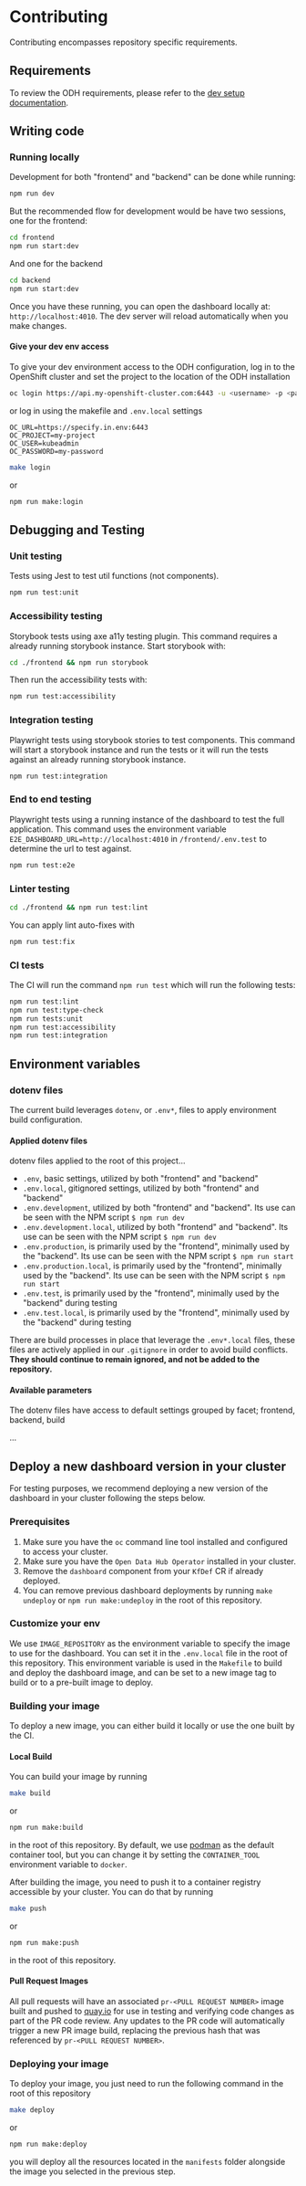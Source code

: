 [dev setup documentation]: docs/dev-setup.md#requirements

# Contributing

Contributing encompasses repository specific requirements.

## Requirements

To review the ODH requirements, please refer to the [dev setup documentation].

## Writing code

### Running locally

Development for both "frontend" and "backend" can be done while running:

``` bash
npm run dev
```

But the recommended flow for development would be have two sessions, one for the frontend:

```bash
cd frontend
npm run start:dev
```

And one for the backend

```bash
cd backend
npm run start:dev
```

Once you have these running, you can open the dashboard locally at: `http://localhost:4010`. The dev server will reload automatically when you make changes.

#### Give your dev env access

To give your dev environment access to the ODH configuration, log in to the OpenShift cluster and set the project to the location of the ODH installation

```bash
oc login https://api.my-openshift-cluster.com:6443 -u <username> -p <password>
```

or log in using the makefile and `.env.local` settings

```.env.local
OC_URL=https://specify.in.env:6443
OC_PROJECT=my-project
OC_USER=kubeadmin
OC_PASSWORD=my-password
```

```bash
make login
```

or

```bash
npm run make:login
```

## Debugging and Testing

### Unit testing

Tests using Jest to test util functions (not components).

```bash
npm run test:unit
```

### Accessibility testing

Storybook tests using axe a11y testing plugin. This command requires a already running storybook instance. Start storybook with:

```bash
cd ./frontend && npm run storybook
```

Then run the accessibility tests with:

```bash
npm run test:accessibility
```

### Integration testing

Playwright tests using storybook stories to test components. This command will start a storybook instance and run the tests or it will run the tests against an already running storybook instance.
    
```bash
npm run test:integration
```

### End to end testing

Playwright tests using a running instance of the dashboard to test the full application. This command uses the environment variable `E2E_DASHBOARD_URL=http://localhost:4010` in `/frontend/.env.test` to determine the url to test against.

```bash
npm run test:e2e
```

### Linter testing
```bash
cd ./frontend && npm run test:lint
```

You can apply lint auto-fixes with

```bash
npm run test:fix
```

### CI tests

The CI will run the command `npm run test` which will run the following tests:

```bash
npm run test:lint
npm run test:type-check
npm run tests:unit
npm run test:accessibility
npm run test:integration
```

## Environment variables

### dotenv files

The current build leverages `dotenv`, or `.env*`, files to apply environment build configuration.

#### Applied dotenv files

dotenv files applied to the root of this project...

- `.env`, basic settings, utilized by both "frontend" and "backend"
- `.env.local`, gitignored settings, utilized by both "frontend" and "backend"
- `.env.development`, utilized by both "frontend" and "backend". Its use can be seen with the NPM script `$ npm run dev`
- `.env.development.local`, utilized by both "frontend" and "backend". Its use can be seen with the NPM script `$ npm run dev`
- `.env.production`, is primarily used by the "frontend", minimally used by the "backend". Its use can be seen with the NPM script `$ npm run start`
- `.env.production.local`, is primarily used by the "frontend", minimally used by the "backend". Its use can be seen with the NPM script `$ npm run start`
- `.env.test`, is primarily used by the "frontend", minimally used by the "backend" during testing
- `.env.test.local`, is primarily used by the "frontend", minimally used by the "backend" during testing

There are build processes in place that leverage the `.env*.local` files, these files are actively applied in our `.gitignore` in order to avoid build conflicts. **They should continue to remain ignored, and not be added to the repository.**

#### Available parameters

The dotenv files have access to default settings grouped by facet; frontend, backend, build

...

## Deploy a new dashboard version in your cluster

For testing purposes, we recommend deploying a new version of the dashboard in your cluster following the steps below.

### Prerequisites

1. Make sure you have the `oc` command line tool installed and configured to access your cluster.
2. Make sure you have the `Open Data Hub Operator` installed in your cluster.
3. Remove the `dashboard` component from your `KfDef` CR if already deployed.
4. You can remove previous dashboard deployments by running `make undeploy` or `npm run make:undeploy`  in the root of this repository.

### Customize your env

We use `IMAGE_REPOSITORY` as the environment variable to specify the image to use for the dashboard. You can set it in the `.env.local` file in the root of this repository.
This environment variable is used in the `Makefile` to build and deploy the dashboard image, and can be set to a new image tag to build or to a pre-built image to deploy.

### Building your image

To deploy a new image, you can either build it locally or use the one built by the CI.

#### Local Build

You can build your image by running

```bash
make build
```

or

```bash
npm run make:build
```

in the root of this repository. By default, we use [podman](https://podman.io/) as the default container tool, but you can change it by setting the `CONTAINER_TOOL` environment variable to `docker`.

After building the image, you need to push it to a container registry accessible by your cluster. You can do that by running

```bash
make push
```

or

```bash
npm run make:push
```

in the root of this repository.

#### Pull Request Images

All pull requests will have an associated `pr-<PULL REQUEST NUMBER>` image built and pushed to [quay.io](https://quay.io/repository/opendatahub/odh-dashboard) for use in testing and verifying code changes as part of the PR code review.  Any updates to the PR code will automatically trigger a new PR image build, replacing the previous hash that was referenced by `pr-<PULL REQUEST NUMBER>`.

### Deploying your image

To deploy your image, you just need to run the following command in the root of this repository

```bash
make deploy
```

or

```bash
npm run make:deploy
```

you will deploy all the resources located in the `manifests` folder alongside the image you selected in the previous step.
